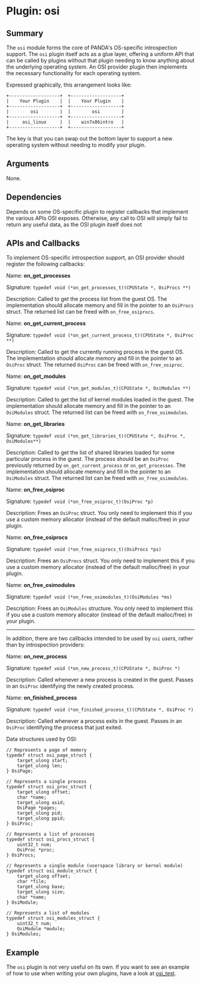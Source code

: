 Plugin: osi
===========

Summary
-------

The `osi` module forms the core of PANDA's OS-specific introspection support. The `osi` plugin itself acts as a glue layer, offering a uniform API that can be called by plugins without that plugin needing to know anything about the underlying operating system. An OSI provider plugin then implements the necessary functionality for each operating system.

Expressed graphically, this arrangement looks like:

    +-------------------+  +-------------------+
    |    Your Plugin    |  |    Your Plugin    |
    +-------------------+  +-------------------+
    |        osi        |  |        osi        |
    +-------------------+  +-------------------+
    |     osi_linux     |  |    win7x86intro   |
    +-------------------+  +-------------------+

The key is that you can swap out the bottom layer to support a new operating system without needing to modify your plugin.

Arguments
---------

None.

Dependencies
------------

Depends on some OS-specific plugin to register callbacks that implement the various APIs OSI exposes. Otherwise, any call to OSI will simply fail to return any useful data, as the OSI plugin itself does not 

APIs and Callbacks
------------------

To implement OS-specific introspection support, an OSI provider should register the following callbacks:

Name: **on_get_processes**

Signature: `typedef void (*on_get_processes_t)(CPUState *, OsiProcs **)`

Description: Called to get the process list from the guest OS. The implementation should allocate memory and fill in the pointer to an `OsiProcs` struct. The returned list can be freed with `on_free_osiprocs`.

Name: **on_get_current_process**

Signature: `typedef void (*on_get_current_process_t)(CPUState *, OsiProc **)`

Description: Called to get the currently running process in the guest OS. The implementation should allocate memory and fill in the pointer to an `OsiProc` struct. The returned `OsiProc` can be freed with `on_free_osiproc`.

Name: **on_get_modules**

Signature: `typedef void (*on_get_modules_t)(CPUState *, OsiModules **)`

Description: Called to get the list of kernel modules loaded in the guest. The implementation should allocate memory and fill in the pointer to an `OsiModules` struct. The returned list can be freed with `on_free_osimodules`.

Name: **on_get_libraries**

Signature: `typedef void (*on_get_libraries_t)(CPUState *, OsiProc *, OsiModules**)`

Description: Called to get the list of shared libraries loaded for some particular process in the guest. The process should be an `OsiProc` previously returned by `on_get_current_process` or `on_get_processes`. The implementation should allocate memory and fill in the pointer to an `OsiModules` struct. The returned list can be freed with `on_free_osimodules`.

Name: **on_free_osiproc**

Signature: `typedef void (*on_free_osiproc_t)(OsiProc *p)`

Description: Frees an `OsiProc` struct. You only need to implement this if you use a custom memory allocator (instead of the default malloc/free) in your plugin.

Name: **on_free_osiprocs**

Signature: `typedef void (*on_free_osiprocs_t)(OsiProcs *ps)`

Description: Frees an `OsiProcs` struct. You only need to implement this if you use a custom memory allocator (instead of the default malloc/free) in your plugin.

Name: **on_free_osimodules**

Signature: `typedef void (*on_free_osimodules_t)(OsiModules *ms)`

Description: Frees an `OsiModules` structure. You only need to implement this if you use a custom memory allocator (instead of the default malloc/free) in your plugin.

---------------

In addition, there are two callbacks intended to be used by `osi` *users*, rather than by introspection providers:

Name: **on_new_process**

Signature: `typedef void (*on_new_process_t)(CPUState *, OsiProc *)`

Description: Called whenever a new process is created in the guest. Passes in an `OsiProc` identifying the newly created process.

Name: **on_finished_process**

Signature: `typedef void (*on_finished_process_t)(CPUState *, OsiProc *)`

Description: Called whenever a process exits in the guest. Passes in an `OsiProc` identifying the process that just exited.

Data structures used by OSI:

    // Represents a page of memory
    typedef struct osi_page_struct {
        target_ulong start;
        target_ulong len;
    } OsiPage;

    // Represents a single process
    typedef struct osi_proc_struct {
        target_ulong offset;
        char *name;
        target_ulong asid;
        OsiPage *pages;
        target_ulong pid;
        target_ulong ppid;
    } OsiProc;

    // Represents a list of processes
    typedef struct osi_procs_struct {
        uint32_t num;
        OsiProc *proc;
    } OsiProcs;

    // Represents a single module (userspace library or kernel module)
    typedef struct osi_module_struct {
        target_ulong offset;
        char *file;
        target_ulong base;
        target_ulong size;
        char *name;
    } OsiModule;

    // Represents a list of modules
    typedef struct osi_modules_struct {
        uint32_t num;
        OsiModule *module;
    } OsiModules;


Example
-------

The `osi` plugin is not very useful on its own. If you want to see an example of how to use when writing your own plugins, have a look at [osi_test](osi_test/osi_test.cpp).
